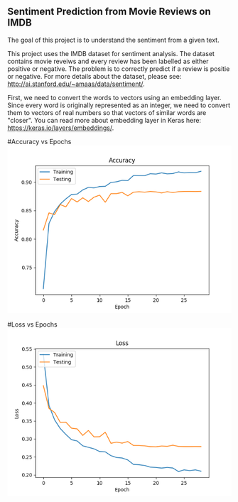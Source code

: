 ## Sentiment Prediction from Movie Reviews on IMDB

The goal of this project is to understand the sentiment from a given text.

This project uses the IMDB dataset for sentiment analysis. The dataset contains movie reveiws and every review has been labelled as either positive or negative. The problem is to correctly predict if a review is positie or negative. For more details about the dataset, please see: http://ai.stanford.edu/~amaas/data/sentiment/.

First, we need to convert the words to vectors using an embedding layer. Since every word is originally represented as an integer, we need to convert them to vectors of real numbers so that vectors of similar words are "closer". You can read more about embedding layer in Keras here: https://keras.io/layers/embeddings/.


#Accuracy vs Epochs
![Accuracy Plot](https://github.com/Usman-Rafique/sentiment-prediction/blob/master/CNN_acc.png)

#Loss vs Epochs
![Loss Plot](https://github.com/Usman-Rafique/sentiment-prediction/blob/master/CNN_loss.png)



